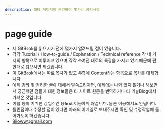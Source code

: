 ```yaml
---
description: 해당 페이지에 관련하여 몇가지 공지사항
---
```


# page guide

* 제 GitBook을 읽으시기 전에 몇가지 알려드릴 점이 있습니다.
* 각각 Tutorial / How-to-guide / Explanation / Technical reference 각 네 가지의 항목으로 이루어져                있으며,각각 쓰여진 대로의 특징을 가지고 있기 때문에 편한대로 읽으시면 되겠습니다.
* 이 GitBook에서는 따로 목차가 없고 우측에 Content라는 항목으로 목차를 대체합니다.
* 예제 강의 및 정리한 글에 대해서 말씀드리자면, 예제에는 나와 있지 않거나 해보면서 궁금했던 점들에 대한 정보들은 타 사이트 원문을 번역하거나 타 기술Blog에서 가져온 것입니다.
* 이를 통해 어떠한 상업적인 용도로 이용하지 않습니다. 물론 이용해서도 안됩니다.
* 틀린점이나 수정할 점이 있다면 아래의 이메일로 보내주시면 확인 및 수정작업에 들어가도록                      하겠습니다.
* 8iioww@gmail.com

